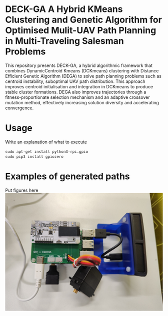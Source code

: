 # DECK-GA A Hybrid KMeans Clustering and Genetic Algorithm for Optimised Mulit-UAV Path Planning in Multi-Traveling Salesman Problems
This repository presents DECK-GA, a hybrid algorithmic framework that combines DynamicCentroid Kmeans (DCKmeans) clustering with Distance Efficient Genetic Algorithm (DEGA) to solve path planning problems such as centroid instability, 
suboptimal UAV path distribution. This approach improves centroid initialisation and integration in DCKmeans to produce stable cluster formations. 
DEGA also improves trajectories  through a fitness-proportionate selection mechanism and an adaptive crossover mutation method, effectively increasing solution diversity and accelerating convergence.
# Usage
Write an explanation of what to execute
```
sudo apt-get install python3-rpi.gpio
sudo pip3 install gpiozero
```
# Examples of generated paths
Put figures here
![servo connection](https://github.com/fervanegas/Test_360servo/blob/main/img/servo_connection2.jpg)
